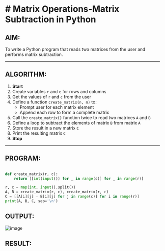 # #  Matrix Operations-Matrix Subtraction in Python

##  AIM:
To write a Python program that reads two matrices from the user and performs matrix subtraction.

---

##  ALGORITHM:

1. **Start**
2. Create variables `r` and `c` for rows and columns
3. Get the values of `r` and `c` from the user
4. Define a function `create_matrix(n, m)` to:
   - Prompt user for each matrix element
   - Append each row to form a complete matrix
5. Call the `create_matrix()` function twice to read two matrices `A` and `B`
6. Define a loop to subtract the elements of matrix `B` from matrix `A`
7. Store the result in a new matrix `C`
8. Print the resulting matrix `C`
9. **Stop**

---

##  PROGRAM:

```python

def create_matrix(r, c):
    return [[int(input()) for _ in range(c)] for _ in range(r)]

r, c = map(int, input().split())
A, B = create_matrix(r, c), create_matrix(r, c)
C = [[A[i][j] - B[i][j] for j in range(c)] for i in range(r)]
print(A, B, C, sep='\n')

```

## OUTPUT:

![image](https://github.com/user-attachments/assets/b982918a-084b-4411-b931-b3b98ded3ef9)

## RESULT:


